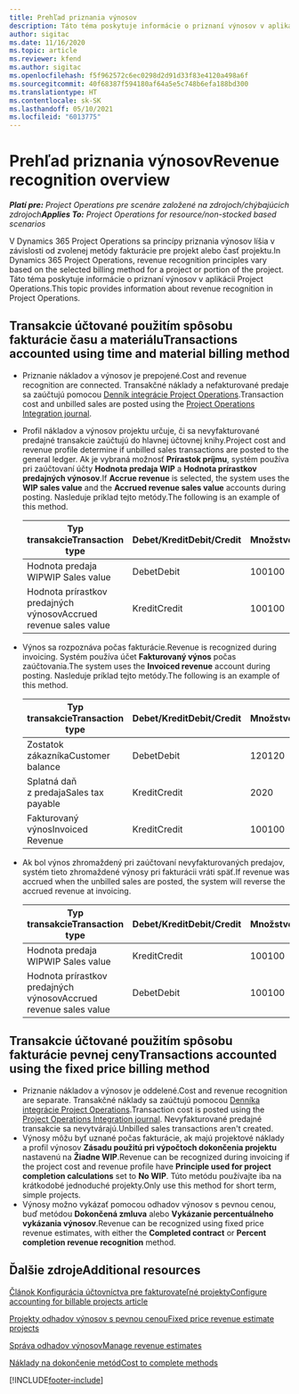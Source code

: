 ```yaml
---
title: Prehľad priznania výnosov
description: Táto téma poskytuje informácie o priznaní výnosov v aplikácii Project Operations.
author: sigitac
ms.date: 11/16/2020
ms.topic: article
ms.reviewer: kfend
ms.author: sigitac
ms.openlocfilehash: f5f962572c6ec0298d2d91d33f83e4120a498a6f
ms.sourcegitcommit: 40f68387f594180af64a5e5c748b6efa188bd300
ms.translationtype: HT
ms.contentlocale: sk-SK
ms.lasthandoff: 05/10/2021
ms.locfileid: "6013775"
---
```

# <a name="revenue-recognition-overview"></a><span data-ttu-id="28827-103">Prehľad priznania výnosov</span><span class="sxs-lookup"><span data-stu-id="28827-103">Revenue recognition overview</span></span>

<span data-ttu-id="28827-104">_**Platí pre:** Project Operations pre scenáre založené na zdrojoch/chýbajúcich zdrojoch_</span><span class="sxs-lookup"><span data-stu-id="28827-104">_**Applies To:** Project Operations for resource/non-stocked based scenarios_</span></span>

<span data-ttu-id="28827-105">V Dynamics 365 Project Operations sa princípy priznania výnosov líšia v závislosti od zvolenej metódy fakturácie pre projekt alebo časť projektu.</span><span class="sxs-lookup"><span data-stu-id="28827-105">In Dynamics 365 Project Operations, revenue recognition principles vary based on the selected billing method for a project or portion of the project.</span></span> <span data-ttu-id="28827-106">Táto téma poskytuje informácie o priznaní výnosov v aplikácii Project Operations.</span><span class="sxs-lookup"><span data-stu-id="28827-106">This topic provides information about revenue recognition in Project Operations.</span></span>

## <a name="transactions-accounted-using-time-and-material-billing-method"></a><span data-ttu-id="28827-107">Transakcie účtované použitím spôsobu fakturácie času a materiálu</span><span class="sxs-lookup"><span data-stu-id="28827-107">Transactions accounted using time and material billing method</span></span>

- <span data-ttu-id="28827-108">Priznanie nákladov a výnosov je prepojené.</span><span class="sxs-lookup"><span data-stu-id="28827-108">Cost and revenue recognition are connected.</span></span> <span data-ttu-id="28827-109">Transakčné náklady a nefakturované predaje sa zaúčtujú pomocou [Denník integrácie Project Operations](../project-accounting/project-operations-integration-journal.md).</span><span class="sxs-lookup"><span data-stu-id="28827-109">Transaction cost and unbilled sales are posted using the [Project Operations Integration journal](../project-accounting/project-operations-integration-journal.md).</span></span>
- <span data-ttu-id="28827-110">Profil nákladov a výnosov projektu určuje, či sa nevyfakturované predajné transakcie zaúčtujú do hlavnej účtovnej knihy.</span><span class="sxs-lookup"><span data-stu-id="28827-110">Project cost and revenue profile determine if unbilled sales transactions are posted to the general ledger.</span></span> <span data-ttu-id="28827-111">Ak je vybraná možnosť **Prírastok príjmu**, systém používa pri zaúčtovaní účty **Hodnota predaja WIP** a **Hodnota prírastkov predajných výnosov**.</span><span class="sxs-lookup"><span data-stu-id="28827-111">If **Accrue revenue** is selected, the system uses the **WIP sales value** and the **Accrued revenue sales value** accounts during posting.</span></span> <span data-ttu-id="28827-112">Nasleduje príklad tejto metódy.</span><span class="sxs-lookup"><span data-stu-id="28827-112">The following is an example of this method.</span></span>  

  | <span data-ttu-id="28827-113">Typ transakcie</span><span class="sxs-lookup"><span data-stu-id="28827-113">Transaction type</span></span> | <span data-ttu-id="28827-114">Debet/Kredit</span><span class="sxs-lookup"><span data-stu-id="28827-114">Debit/Credit</span></span> | <span data-ttu-id="28827-115">Množstvo</span><span class="sxs-lookup"><span data-stu-id="28827-115">Amount</span></span> |
  | --- | --- | --- |
  | <span data-ttu-id="28827-116">Hodnota predaja WIP</span><span class="sxs-lookup"><span data-stu-id="28827-116">WIP Sales value</span></span> | <span data-ttu-id="28827-117">Debet</span><span class="sxs-lookup"><span data-stu-id="28827-117">Debit</span></span> | <span data-ttu-id="28827-118">100</span><span class="sxs-lookup"><span data-stu-id="28827-118">100</span></span> |
  | <span data-ttu-id="28827-119">Hodnota prírastkov predajných výnosov</span><span class="sxs-lookup"><span data-stu-id="28827-119">Accrued revenue sales value</span></span> | <span data-ttu-id="28827-120">Kredit</span><span class="sxs-lookup"><span data-stu-id="28827-120">Credit</span></span> | <span data-ttu-id="28827-121">100</span><span class="sxs-lookup"><span data-stu-id="28827-121">100</span></span> |

- <span data-ttu-id="28827-122">Výnos sa rozpoznáva počas fakturácie.</span><span class="sxs-lookup"><span data-stu-id="28827-122">Revenue is recognized during invoicing.</span></span> <span data-ttu-id="28827-123">Systém používa účet **Fakturovaný výnos** počas zaúčtovania.</span><span class="sxs-lookup"><span data-stu-id="28827-123">The system uses the **Invoiced revenue** account during posting.</span></span> <span data-ttu-id="28827-124">Nasleduje príklad tejto metódy.</span><span class="sxs-lookup"><span data-stu-id="28827-124">The following is an example of this method.</span></span>  

  | <span data-ttu-id="28827-125">Typ transakcie</span><span class="sxs-lookup"><span data-stu-id="28827-125">Transaction type</span></span> | <span data-ttu-id="28827-126">Debet/Kredit</span><span class="sxs-lookup"><span data-stu-id="28827-126">Debit/Credit</span></span> | <span data-ttu-id="28827-127">Množstvo</span><span class="sxs-lookup"><span data-stu-id="28827-127">Amount</span></span> |
  | --- | --- | --- |
  | <span data-ttu-id="28827-128">Zostatok zákazníka</span><span class="sxs-lookup"><span data-stu-id="28827-128">Customer balance</span></span> | <span data-ttu-id="28827-129">Debet</span><span class="sxs-lookup"><span data-stu-id="28827-129">Debit</span></span> | <span data-ttu-id="28827-130">120</span><span class="sxs-lookup"><span data-stu-id="28827-130">120</span></span> |
  | <span data-ttu-id="28827-131">Splatná daň z predaja</span><span class="sxs-lookup"><span data-stu-id="28827-131">Sales tax payable</span></span> | <span data-ttu-id="28827-132">Kredit</span><span class="sxs-lookup"><span data-stu-id="28827-132">Credit</span></span> | <span data-ttu-id="28827-133">20</span><span class="sxs-lookup"><span data-stu-id="28827-133">20</span></span> |
  | <span data-ttu-id="28827-134">Fakturovaný výnos</span><span class="sxs-lookup"><span data-stu-id="28827-134">Invoiced Revenue</span></span> | <span data-ttu-id="28827-135">Kredit</span><span class="sxs-lookup"><span data-stu-id="28827-135">Credit</span></span> | <span data-ttu-id="28827-136">100</span><span class="sxs-lookup"><span data-stu-id="28827-136">100</span></span> |

- <span data-ttu-id="28827-137">Ak bol výnos zhromaždený pri zaúčtovaní nevyfakturovaných predajov, systém tieto zhromaždené výnosy pri fakturácii vráti späť.</span><span class="sxs-lookup"><span data-stu-id="28827-137">If revenue was accrued when the unbilled sales are posted, the system will reverse the accrued revenue at invoicing.</span></span>

  | <span data-ttu-id="28827-138">Typ transakcie</span><span class="sxs-lookup"><span data-stu-id="28827-138">Transaction type</span></span> | <span data-ttu-id="28827-139">Debet/Kredit</span><span class="sxs-lookup"><span data-stu-id="28827-139">Debit/Credit</span></span> | <span data-ttu-id="28827-140">Množstvo</span><span class="sxs-lookup"><span data-stu-id="28827-140">Amount</span></span> |
  | --- | --- | --- |
  | <span data-ttu-id="28827-141">Hodnota predaja WIP</span><span class="sxs-lookup"><span data-stu-id="28827-141">WIP Sales value</span></span> | <span data-ttu-id="28827-142">Kredit</span><span class="sxs-lookup"><span data-stu-id="28827-142">Credit</span></span> | <span data-ttu-id="28827-143">100</span><span class="sxs-lookup"><span data-stu-id="28827-143">100</span></span> |
  | <span data-ttu-id="28827-144">Hodnota prírastkov predajných výnosov</span><span class="sxs-lookup"><span data-stu-id="28827-144">Accrued revenue sales value</span></span> | <span data-ttu-id="28827-145">Debet</span><span class="sxs-lookup"><span data-stu-id="28827-145">Debit</span></span> | <span data-ttu-id="28827-146">100</span><span class="sxs-lookup"><span data-stu-id="28827-146">100</span></span> |

## <a name="transactions-accounted-using-the-fixed-price-billing-method"></a><span data-ttu-id="28827-147">Transakcie účtované použitím spôsobu fakturácie pevnej ceny</span><span class="sxs-lookup"><span data-stu-id="28827-147">Transactions accounted using the fixed price billing method</span></span>

- <span data-ttu-id="28827-148">Priznanie nákladov a výnosov je oddelené.</span><span class="sxs-lookup"><span data-stu-id="28827-148">Cost and revenue recognition are separate.</span></span> <span data-ttu-id="28827-149">Transakčné náklady sa zaúčtujú pomocou [Denníka integrácie Project Operations](../project-accounting/project-operations-integration-journal.md).</span><span class="sxs-lookup"><span data-stu-id="28827-149">Transaction cost is posted using the [Project Operations Integration journal](../project-accounting/project-operations-integration-journal.md).</span></span> <span data-ttu-id="28827-150">Nevyfakturované predajné transakcie sa nevytvárajú.</span><span class="sxs-lookup"><span data-stu-id="28827-150">Unbilled sales transactions aren't created.</span></span>
- <span data-ttu-id="28827-151">Výnosy môžu byť uznané počas fakturácie, ak majú projektové náklady a profil výnosov **Zásadu použitú pri výpočtoch dokončenia projektu** nastavenú na **Žiadne WIP**.</span><span class="sxs-lookup"><span data-stu-id="28827-151">Revenue can be recognized during invoicing if the project cost and revenue profile have **Principle used for project completion calculations** set to **No WIP**.</span></span> <span data-ttu-id="28827-152">Túto metódu používajte iba na krátkodobé jednoduché projekty.</span><span class="sxs-lookup"><span data-stu-id="28827-152">Only use this method for short term, simple projects.</span></span>
- <span data-ttu-id="28827-153">Výnosy možno vykázať pomocou odhadov výnosov s pevnou cenou, buď metódou **Dokončená zmluva** alebo **Vykázanie percentuálneho vykázania výnosov**.</span><span class="sxs-lookup"><span data-stu-id="28827-153">Revenue can be recognized using fixed price revenue estimates, with either the **Completed contract** or **Percent completion revenue recognition** method.</span></span>

## <a name="additional-resources"></a><span data-ttu-id="28827-154">Ďalšie zdroje</span><span class="sxs-lookup"><span data-stu-id="28827-154">Additional resources</span></span>
[<span data-ttu-id="28827-155">Článok Konfigurácia účtovníctva pre fakturovateľné projekty</span><span class="sxs-lookup"><span data-stu-id="28827-155">Configure accounting for billable projects article</span></span>](../project-accounting/configure-accounting-billable-projects.md)

[<span data-ttu-id="28827-156">Projekty odhadov výnosov s pevnou cenou</span><span class="sxs-lookup"><span data-stu-id="28827-156">Fixed price revenue estimate projects</span></span>](rev-rec-percentage-completion-method.md)

[<span data-ttu-id="28827-157">Správa odhadov výnosov</span><span class="sxs-lookup"><span data-stu-id="28827-157">Manage revenue estimates</span></span>](rev-rec-completed-contract-method.md)

[<span data-ttu-id="28827-158">Náklady na dokončenie metód</span><span class="sxs-lookup"><span data-stu-id="28827-158">Cost to complete methods</span></span>](cost-complete-methods.md)


[!INCLUDE[footer-include](../includes/footer-banner.md)]